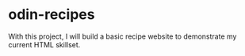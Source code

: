 # odin-recipes

With this project, I will build a basic recipe website to demonstrate my current HTML skillset.
